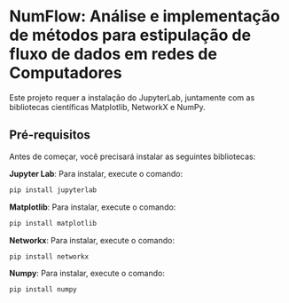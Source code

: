 # NumFlow: Análise e implementação de métodos para estipulação de fluxo de dados em redes de Computadores

Este projeto requer a instalação do JupyterLab, juntamente com as bibliotecas científicas Matplotlib, NetworkX e NumPy.

## Pré-requisitos

Antes de começar, você precisará instalar as seguintes bibliotecas:

**Jupyter Lab**: 
Para instalar, execute o comando:
```bash
pip install jupyterlab
```
**Matplotlib**: 
Para instalar, execute o comando:
```bash
pip install matplotlib
```
**Networkx**: 
Para instalar, execute o comando:
```bash
pip install networkx
```
**Numpy**: 
Para instalar, execute o comando:
```bash
pip install numpy
```

